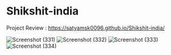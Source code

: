 # Shikshit-india

Project Review : https://satyamsk0096.github.io/Shikshit-india/


![Screenshot (331)](https://user-images.githubusercontent.com/70207711/172620519-2a939d8b-10ee-4944-9269-0208b6cea0dc.png)
![Screenshot (332)](https://user-images.githubusercontent.com/70207711/172620541-4131c27f-285c-4c74-81c7-ec792efdf75c.png)
![Screenshot (333)](https://user-images.githubusercontent.com/70207711/172620574-e727e286-3fd9-47d4-bf85-79c7405d067b.png)
![Screenshot (334)](https://user-images.githubusercontent.com/70207711/172620593-f3483acd-3fa1-42a4-a154-58f112abfc53.png)
